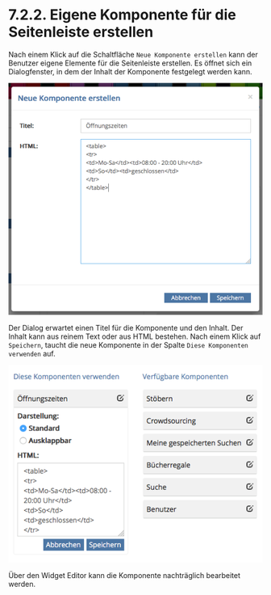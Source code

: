 # 7.2.2. Eigene Komponente für die Seitenleiste erstellen

Nach einem Klick auf die Schaltfläche `Neue Komponente erstellen` kann der Benutzer eigene Elemente für die Seitenleiste erstellen. Es öffnet sich ein Dialogfenster, in dem der Inhalt der Komponente festgelegt werden kann.

![](../../.gitbook/assets/dialog-eigene-komponente.png)

Der Dialog erwartet einen Titel für die Komponente und den Inhalt. Der Inhalt kann aus reinem Text oder aus HTML bestehen. Nach einem Klick auf `Speichern`, taucht die neue Komponente in der Spalte `Diese Komponenten verwenden` auf.  


![](../../.gitbook/assets/eigene-komponente.png)

Über den Widget Editor kann die Komponente nachträglich bearbeitet werden.  


